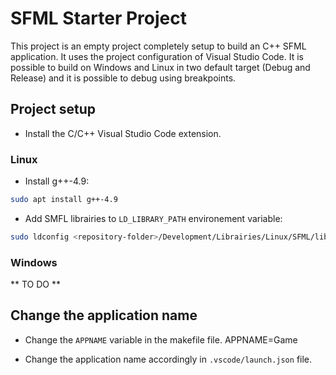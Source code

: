 # SFML Starter Project

This project is an empty project completely setup to build an C++ SFML application.
It uses the project configuration of Visual Studio Code.
It is possible to build on Windows and Linux in two default target (Debug and Release) and it is possible to debug using breakpoints.

## Project setup

* Install the C/C++ Visual Studio Code extension.

### Linux

* Install g++-4.9:
```bash
sudo apt install g++-4.9
```

* Add SMFL librairies to `LD_LIBRARY_PATH` environement variable:
```bash
sudo ldconfig <repository-folder>/Development/Librairies/Linux/SFML/lib
```

### Windows

** TO DO **

## Change the application name

* Change the `APPNAME` variable in the makefile file.
    APPNAME=Game 

* Change the application name accordingly in `.vscode/launch.json` file.
